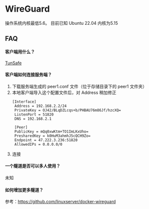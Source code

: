 # WireGuard

操作系统内核最低5.6。 目前已知 Ubuntu 22.04 内核为5.15

## FAQ

#### 客户端用什么？

[TunSafe](https://tunsafe.com/)

#### 客户端如何连接服务端？

1. 下载服务端生成的 peer1.conf 文件（位于存储目录下的 peer1 文件夹）
2. 本地客户端导入这个配置文件后，对 Address 稍加修正
   ```
   [Interface]
    Address = 192.168.2.2/24
    PrivateKey = OJ42/BLqDZLcqs+b/PHBAU76m86Jf/hzcXQ=
    ListenPort = 51820
    DNS = 192.168.2.1

    [Peer]
    PublicKey = mQq0xwKtm+TO1ImLKxUho=
    PresharedKey = k0HuM3ahmhJ5cQCH9Zo=
    Endpoint = 47.222.3.236:51820
    AllowedIPs = 0.0.0.0/0
   ```
 3. 连接

#### 一个隧道是否可以多人使用？

未知

#### 如何增加更多隧道？

参考：https://github.com/linuxserver/docker-wireguard


